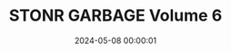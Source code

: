 ---
layout: gallery

date: 2024-05-08 00:00:01

title: STONR GARBAGE Volume 6

folder: stonrgarbage6
---